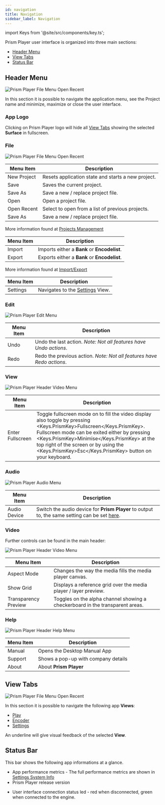 ```yaml
---
id: navigation
title: Navigation
sidebar_label: Navigation
---
```


import Keys from '@site/src/components/key.ts';

Prism Player user interface is organized into three main sections:

- [Header Menu](./navigation#header-menu)
- [View Tabs](./navigation#view-tabs)
- [Status Bar](./navigation#status-bar)

## Header Menu
![Prism Player File Menu Open Recent](/prismdocs/images/navigation/player-header-menu.png)

In this section it is possible to navigate the application menu, see the Project name and minimize, maximize or close the user interface.

### App Logo
Clicking on Prism Player logo will hide all [View Tabs](./navigation#view-tabs) showing the selected **Surface** in fullscreen.

### File

![Prism Player File Menu Open Recent](/prismdocs/images/navigation/header-file-recent.png)

|  Menu Item  |   Description   |
|-------------|-----------------|
| New Project |  Resets application state and starts a new project. |
| Save   | Saves the current project. |
| Save As | Save a new / replace project file. |
| Open | Open a project file. |
| Open Recent | Select to open from a list of previous projects. |
| Save As | Save a new / replace project file. |

More information found at [Projects Management](../quick-start/projects-management) 

|  Menu Item  |   Description   |
|-------------|-----------------|
| Import |  Imports either a **Bank** or **Encodelist**. |
| Export   | Exports either a **Bank** or **Encodelist**. |

More information found at [Import/Export](../quick-start/import-export)

|  Menu Item  |   Description   |
|-------------|-----------------|
| Settings |  Navigates to the [Settings](../settings) View.|

### Edit

![Prism Player Edit Menu](/prismdocs/images/navigation/header-edit.png)

|  Menu Item  |   Description   |
|-------------|-----------------|
|    Undo     |  Undo the last action. *Note: Not all features have Undo actions*. |
|    Redo   |  Redo the previous action. *Note: Not all features have Redo actions*. |

### View

<!--
![Prism Player Header Video Menu](/prismdocs/images/navigation/zero-prism-header-view.png)

|  Menu Item  |   Description   |
|-------------|-----------------|
| Preview | Open the [Preview](../preview) window for editing bank elements.|
-->

<!--
![Prism Player Header Video Menu](/prismdocs/images/navigation/zero-prism-header-view.png)

|  Menu Item  |   Description   |
|-------------|-----------------|
| Preview | Open the [Preview](../preview) window for editing bank elements.|
-->


![Prism Player Header Video Menu](/prismdocs/images/navigation/player-header-view.png)

|  Menu Item  |   Description   |
|-------------|-----------------|
| Enter Fullscreen  | Toggle fullscreen mode on to fill the video display also toggle by pressing <Keys.PrismKey>Fullscreen</Keys.PrismKey>. Fullscreen mode can be exited either by pressing <Keys.PrismKey>Minimise</Keys.PrismKey> at the top right of the screen or by using the <Keys.PrismKey>Esc</Keys.PrismKey> button on your keyboard.|


### Audio

![Prism Player Audio Menu](/prismdocs/images/navigation/header-audio.png)

|  Menu Item   |   Description   |
|--------------|-----------------|
| Audio Device | Switch the audio device for **Prism Player** to output to, the same setting can be set [here](../settings/settings-general#audio). |

### Video

Further controls can be found in the main header:

<!--
![Prism Player Header Video Menu](/prismdocs/images/navigation/zero-prism-header-video.png)

|  Menu Item  |   Description   |
|-------------|-----------------|
| Show Grid   |   Displays a reference grid over the media player / layer preview. |
| Transparency Preview |  Toggles on the alpha channel showing a checkerboard in the transparent areas. |
-->

<!--
![Prism Player Header Video Menu](/prismdocs/images/navigation/zero-prism-header-video.png)

|  Menu Item  |   Description   |
|-------------|-----------------|
| Show Grid   |   Displays a reference grid over the media player / layer preview. |
| Transparency Preview |  Toggles on the alpha channel showing a checkerboard in the transparent areas. |
-->


![Prism Player Header Video Menu](/prismdocs/images/navigation/player-header-video.png)

|  Menu Item  |   Description   |
|-------------|-----------------|
| Aspect Mode |  Changes the way the media fills the media player canvas. |
| Show Grid   | Displays a reference grid over the media player / layer preview. |
| Transparency Preview | Toggles on the alpha channel showing a checkerboard in the transparent areas. |


### Help

![Prism Player Header Help Menu](/prismdocs/images/navigation/header-help.png)

| Menu Item | Description |
|-----------|-------------|
| Manual  | Opens the Desktop Manual App |
| Support | Shows a pop-up with company details |
| About   | About **Prism Player**

## View Tabs
![Prism Player File Menu Open Recent](/prismdocs/images/navigation/view-tabs.png)

In this section it is possible to navigate the following app **Views**:

<!--
- [Play](../play)
- [Stage](../stage)
- [Encoder](../encoder)
- [Settings](../settings)
-->

<!--
- [Play](../play)
- [Stage](../stage)
- [Encoder](../encoder)
- [Settings](../settings)
-->


- [Play](../play)
- [Encoder](../encoder)
- [Settings](../settings)


An underline will give visual feedback of the selected **View**.

## Status Bar

This bar shows the following app informations at a glance.

<!-- ![Prism Player Status Bar Left](/prismdocs/images/navigation/status-bar-left.png) -->

- App performance metrics - The full performance metrics are shown in [Settings System Info](../settings/settings-system-info)
- Prism Player release version

<!-- ![Prism Player Status Bar Right](/prismdocs/images/navigation/player-status-bar-right.png) -->
- User interface connection status led - red when disconnected, green when connected to the engine.